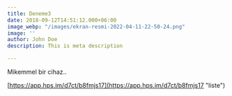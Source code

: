 ```yaml
---
title: Deneme3
date: 2018-09-12T14:51:12.000+06:00
image_webp: "/images/ekran-resmi-2022-04-11-22-50-24.png"
image: ''
author: John Doe
description: This is meta description

---
```

Mikemmel bir cihaz..

[https://app.hps.im/d7ct/b8fmjs17](https://app.hps.im/d7ct/b8fmjs17 "liste")